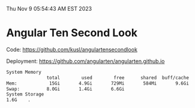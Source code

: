 Thu Nov  9 05:54:43 AM EST 2023

# Angular Ten Second Look

Code: https://github.com/kusl/angulartensecondlook

Deployment: https://github.com/angularten/angularten.github.io

```bash
System Memory
               total        used        free      shared  buff/cache   available
Mem:            15Gi       4.9Gi       729Mi       584Mi       9.6Gi       9.5Gi
Swap:          8.0Gi       1.4Gi       6.6Gi
System Storage
1.6G	.
```
